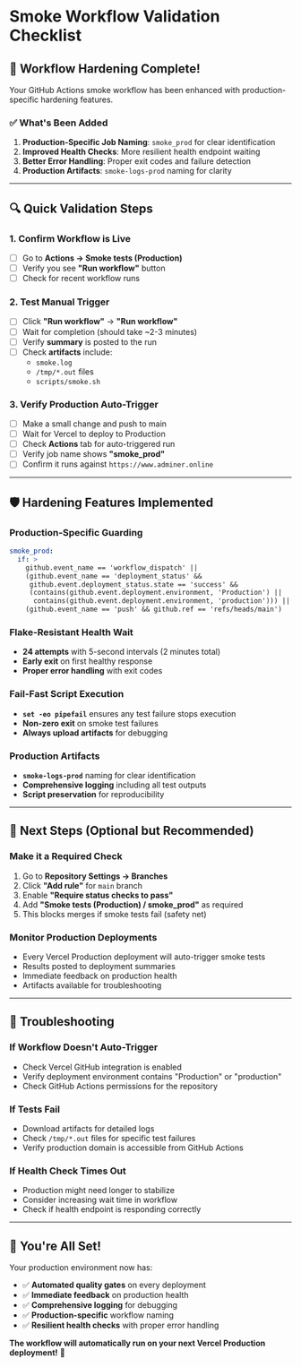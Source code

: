 # Smoke Workflow Validation Checklist

## 🚀 **Workflow Hardening Complete!**

Your GitHub Actions smoke workflow has been enhanced with production-specific hardening features.

### ✅ **What's Been Added**

1. **Production-Specific Job Naming**: `smoke_prod` for clear identification
2. **Improved Health Checks**: More resilient health endpoint waiting
3. **Better Error Handling**: Proper exit codes and failure detection
4. **Production Artifacts**: `smoke-logs-prod` naming for clarity

---

## 🔍 **Quick Validation Steps**

### **1. Confirm Workflow is Live**
- [ ] Go to **Actions → Smoke tests (Production)**
- [ ] Verify you see **"Run workflow"** button
- [ ] Check for recent workflow runs

### **2. Test Manual Trigger**
- [ ] Click **"Run workflow"** → **"Run workflow"**
- [ ] Wait for completion (should take ~2-3 minutes)
- [ ] Verify **summary** is posted to the run
- [ ] Check **artifacts** include:
  - `smoke.log`
  - `/tmp/*.out` files
  - `scripts/smoke.sh`

### **3. Verify Production Auto-Trigger**
- [ ] Make a small change and push to main
- [ ] Wait for Vercel to deploy to Production
- [ ] Check **Actions** tab for auto-triggered run
- [ ] Verify job name shows **"smoke_prod"**
- [ ] Confirm it runs against `https://www.adminer.online`

---

## 🛡️ **Hardening Features Implemented**

### **Production-Specific Guarding**
```yaml
smoke_prod:
  if: >
    github.event_name == 'workflow_dispatch' ||
    (github.event_name == 'deployment_status' &&
     github.event.deployment_status.state == 'success' &&
     (contains(github.event.deployment.environment, 'Production') ||
      contains(github.event.deployment.environment, 'production'))) ||
    (github.event_name == 'push' && github.ref == 'refs/heads/main')
```

### **Flake-Resistant Health Wait**
- **24 attempts** with 5-second intervals (2 minutes total)
- **Early exit** on first healthy response
- **Proper error handling** with exit codes

### **Fail-Fast Script Execution**
- **`set -eo pipefail`** ensures any test failure stops execution
- **Non-zero exit** on smoke test failures
- **Always upload artifacts** for debugging

### **Production Artifacts**
- **`smoke-logs-prod`** naming for clear identification
- **Comprehensive logging** including all test outputs
- **Script preservation** for reproducibility

---

## 🎯 **Next Steps (Optional but Recommended)**

### **Make it a Required Check**
1. Go to **Repository Settings → Branches**
2. Click **"Add rule"** for `main` branch
3. Enable **"Require status checks to pass"**
4. Add **"Smoke tests (Production) / smoke_prod"** as required
5. This blocks merges if smoke tests fail (safety net)

### **Monitor Production Deployments**
- Every Vercel Production deployment will auto-trigger smoke tests
- Results posted to deployment summaries
- Immediate feedback on production health
- Artifacts available for troubleshooting

---

## 🔧 **Troubleshooting**

### **If Workflow Doesn't Auto-Trigger**
- Check Vercel GitHub integration is enabled
- Verify deployment environment contains "Production" or "production"
- Check GitHub Actions permissions for the repository

### **If Tests Fail**
- Download artifacts for detailed logs
- Check `/tmp/*.out` files for specific test failures
- Verify production domain is accessible from GitHub Actions

### **If Health Check Times Out**
- Production might need longer to stabilize
- Consider increasing wait time in workflow
- Check if health endpoint is responding correctly

---

## 🎉 **You're All Set!**

Your production environment now has:
- ✅ **Automated quality gates** on every deployment
- ✅ **Immediate feedback** on production health
- ✅ **Comprehensive logging** for debugging
- ✅ **Production-specific** workflow naming
- ✅ **Resilient health checks** with proper error handling

**The workflow will automatically run on your next Vercel Production deployment!** 🚀 